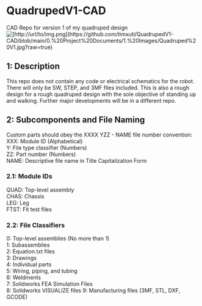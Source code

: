 # QuadrupedV1-CAD
CAD Repo for version 1 of my quadruped design  
![[[http://url/to/img.png](https://github.com/timxuti/QuadrupedV1-CAD/blob/main/0.%20Project%20Documents/1.%20Images/Quadruped%20V1.jpg)](https://github.com/timxuti/QuadrupedV1-CAD/blob/main/0.%20Project%20Documents/1.%20Images/Quadruped%20V1.jpg?raw=true)](https://cdn.discordapp.com/attachments/1014299805285105696/1303267522296025128/IMG_0785.jpg?ex=672f1676&is=672dc4f6&hm=a53642bdc9974250a0e577ad97f098ee568b90c6a51e8a908f1094fec891ccbc&)

## 1: Description
This repo does not contain any code or electrical schematics for the robot. There will only be SW, STEP, and 3MF files included. This is also a rough design for a rough quadruped design with the sole objective of standing up and walking. Further major developments will be in a different repo.

## 2: Subcomponents and File Naming
Custom parts should obey the XXXX YZZ - NAME file number convention:  
XXX: Module ID (Alphabetical)  
Y: File type classifier (Numbers)  
ZZ: Part number (Numbers)  
NAME: Descriptive file name in Title Capitalization Form  

### 2.1: Module IDs
QUAD: Top-level assembly  
CHAS: Chassis  
LEG: Leg  
FTST: Fit test files  

### 2.2: File Classifiers
0: Top-level assemblies (No more than 1)  
1: Subassemblies  
2: Equation.txt files  
3: Drawings  
4: Individual parts  
5: Wiring, piping, and tubing  
6: Weldments  
7: Solidworks FEA Simulation Files  
8: Solidworks VISUALIZE files
9: Manufacturing files (3MF, STL, DXF, GCODE)  

